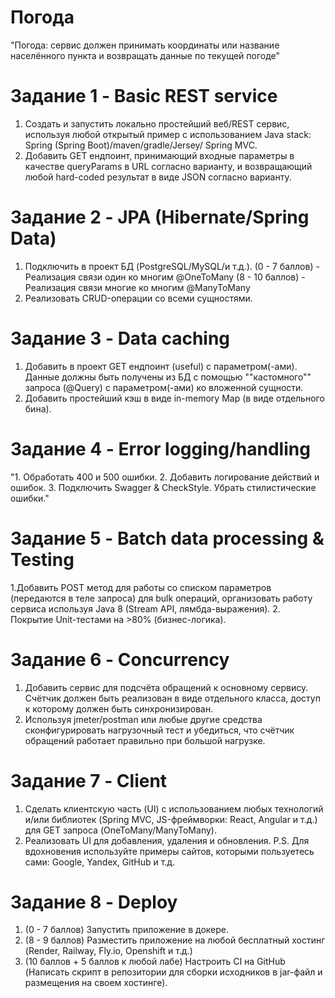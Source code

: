 # Погода
"Погода: сервис должен принимать координаты или название населённого пункта и возвращать данные по текущей погоде"
# Задание 1 - Basic REST service
1. Создать и запустить локально простейший веб/REST сервис, используя любой открытый пример с использованием Java stack: Spring (Spring Boot)/maven/gradle/Jersey/ Spring MVC.
2. Добавить GET ендпоинт, принимающий входные параметры в качестве queryParams в URL согласно варианту, и возвращающий любой hard-coded результат в виде JSON согласно варианту.
# Задание 2 - JPA (Hibernate/Spring Data)
1. Подключить в проект БД (PostgreSQL/MySQL/и т.д.).
(0 - 7 баллов) - Реализация связи один ко многим @OneToMany
(8 - 10 баллов) - Реализация связи многие ко многим @ManyToMany
2. Реализовать CRUD-операции со всеми сущностями.
# Задание 3 - Data caching 
1. Добавить в проект GET ендпоинт (useful) с параметром(-ами). Данные должны быть получены из БД с помощью ""кастомного"" запроса (@Query) с параметром(-ами) ко вложенной сущности.
2. Добавить простейший кэш в виде in-memory Map (в виде отдельного бина).
# Задание 4 - Error logging/handling
"1. Обработать 400 и 500 ошибки.
2. Добавить логирование действий и ошибок.
3. Подключить Swagger & CheckStyle. Убрать стилистические ошибки."
# Задание 5 - Batch data processing & Testing
1.Добавить POST метод для работы со списком параметров (передаются в теле запроса) для bulk операций, организовать работу сервиса используя Java 8 (Stream API, лямбда-выражения).
2. Покрытие Unit-тестами на >80% (бизнес-логика).
# Задание 6 - Concurrency
1. Добавить сервис для подсчёта обращений к основному сервису. Счётчик должен быть реализован в виде отдельного класса, доступ к которому должен быть синхронизирован.
2. Используя jmeter/postman или любые другие средства сконфигурировать нагрузочный тест и убедиться, что счётчик обращений работает правильно при большой нагрузке.
# Задание 7 - Client
1. Сделать клиентскую часть (UI) с использованием любых технологий и/или библиотек (Spring MVC, JS-фреймворки: React, Angular и т.д.) для GET запроса (OneToMany/ManyToMany).
2. Реализовать UI для добавления, удаления и обновления.
P.S. Для вдохновения используйте примеры сайтов, которыми пользуетесь сами: Google, Yandex, GitHub и т.д.
# Задание 8 - Deploy
1. (0 - 7 баллов) Запустить приложение в докере.
2. (8 - 9 баллов) Разместить приложение на любой бесплатный хостинг (Render, Railway, Fly.io, Openshift и т.д.) 
3. (10 баллов + 5 баллов к любой лабе) Настроить CI на GitHub (Написать скрипт в репозитории для сборки исходников в jar-файл и размещения на своем хостинге).

